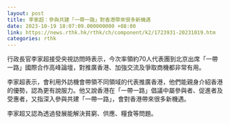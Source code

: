 ```yaml
---
layout: post
title: 李家超：參與共建「一帶一路」對香港帶來很多新機遇
date: 2023-10-19 18:07:09.000000000 +08:00
link: https://news.rthk.hk/rthk/ch/component/k2/1723931-20231019.htm
categories: rthk
---
```


行政長官李家超接受央視訪問時表示，今次率領約70人代表團到北京出席「一帶一路」國際合作高峰論壇，對推廣香港、加強交流及爭取商機都非常有用。

李家超表示，會利用外訪機會帶領不同領域的代表推廣香港，他們能親身介紹香港的優勢，認為更有說服力。他又說香港在「一帶一路」倡議中屬參與者、促進者及受惠者，又指深入參與共建「一帶一路」，會對香港帶來很多新機遇。 

李家超又認為透過發展能解決貧窮、供應、糧食等問題。
